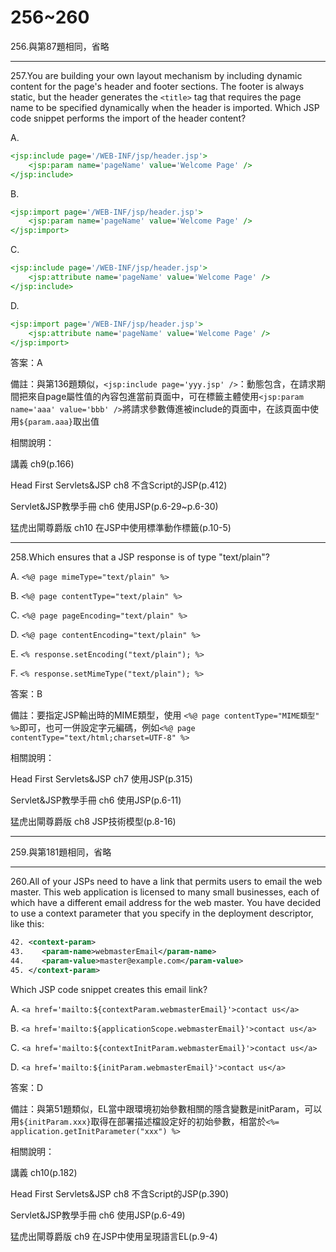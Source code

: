 256~260
========================

256.與第87題相同，省略

---
257.You are building your own layout mechanism by including dynamic content for the page's header and footer sections. The footer is always static, but the header generates the `<title>` tag that requires the page name to be specified dynamically when the header is imported. Which JSP code snippet performs the import of the header content?

A.   

```jsp
<jsp:include page='/WEB-INF/jsp/header.jsp'> 
	<jsp:param name='pageName' value='Welcome Page' />
</jsp:include> 
```

B.   

```jsp
<jsp:import page='/WEB-INF/jsp/header.jsp'> 
	<jsp:param name='pageName' value='Welcome Page' /> 
</jsp:import> 
```

C.   

```jsp
<jsp:include page='/WEB-INF/jsp/header.jsp'> 
	<jsp:attribute name='pageName' value='Welcome Page' /> 
</jsp:include> 
```

D.   

```jsp
<jsp:import page='/WEB-INF/jsp/header.jsp'> 
	<jsp:attribute name='pageName' value='Welcome Page' /> 
</jsp:import>
```

答案：A

備註：與第136題類似，`<jsp:include page='yyy.jsp' />`：動態包含，在請求期間把來自page屬性值的內容包進當前頁面中，可在標籤主體使用`<jsp:param name='aaa' value='bbb' />`將請求參數傳進被include的頁面中，在該頁面中使用`${param.aaa}`取出值

相關說明：

講義 ch9(p.166)

Head First Servlets&JSP ch8 不含Script的JSP(p.412)

Servlet&JSP教學手冊 ch6 使用JSP(p.6-29~p.6-30)

猛虎出閘尊爵版 ch10 在JSP中使用標準動作標籤(p.10-5)

---
258.Which ensures that a JSP response is of type "text/plain"?

A.   `<%@ page mimeType="text/plain" %>` 

B.   `<%@ page contentType="text/plain" %>`

C.   `<%@ page pageEncoding="text/plain" %>` 

D.   `<%@ page contentEncoding="text/plain" %>` 

E.   `<% response.setEncoding("text/plain"); %>` 

F.   `<% response.setMimeType("text/plain"); %>`

答案：B

備註：要指定JSP輸出時的MIME類型，使用 `<%@ page contentType="MIME類型" %>`即可，也可一併設定字元編碼，例如`<%@ page contentType="text/html;charset=UTF-8" %>`

相關說明：

Head First Servlets&JSP ch7 使用JSP(p.315)

Servlet&JSP教學手冊 ch6 使用JSP(p.6-11)

猛虎出閘尊爵版 ch8 JSP技術模型(p.8-16)


---
259.與第181題相同，省略

---
260.All of your JSPs need to have a link that permits users to email the web master. This web application is licensed to many small businesses, each of which have a different email address for the web master. You have decided to use a context parameter that you specify in the deployment descriptor, like this: 

```xml
42. <context-param> 
43.    <param-name>webmasterEmail</param-name> 
44.    <param-value>master@example.com</param-value> 
45. </context-param> 
```

Which JSP code snippet creates this email link?

A.   `<a href='mailto:${contextParam.webmasterEmail}'>contact us</a>` 

B.   `<a href='mailto:${applicationScope.webmasterEmail}'>contact us</a>` 

C.   `<a href='mailto:${contextInitParam.webmasterEmail}'>contact us</a>` 

D.   `<a href='mailto:${initParam.webmasterEmail}'>contact us</a>`

答案：D

備註：與第51題類似，EL當中跟環境初始參數相關的隱含變數是initParam，可以用`${initParam.xxx}`取得在部署描述檔設定好的初始參數，相當於`<%= application.getInitParameter("xxx") %>`

相關說明：

講義 ch10(p.182)

Head First Servlets&JSP ch8 不含Script的JSP(p.390)

Servlet&JSP教學手冊 ch6 使用JSP(p.6-49)

猛虎出閘尊爵版 ch9 在JSP中使用呈現語言EL(p.9-4)

